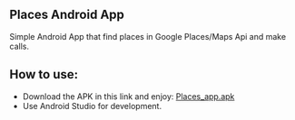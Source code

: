 ## Places Android App

Simple Android App that find places in Google Places/Maps Api and make calls.

## How to use:

- Download the APK in this link and enjoy: [Places_app.apk](https://drive.google.com/open?id=18Gmqb5TtFZrqLp6z1vmZJzOTIg0Ms_Kw)
- Use Android Studio for development.
